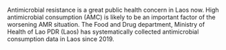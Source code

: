 Antimicrobial resistance is a great public health concern in Laos now. High antimicrobial consumption (AMC) is likely to be an important factor of the worsening AMR situation. The Food and Drug department, Ministry of Health of Lao PDR (Laos) has systematically collected antimicrobial consumption data in Laos since 2019.